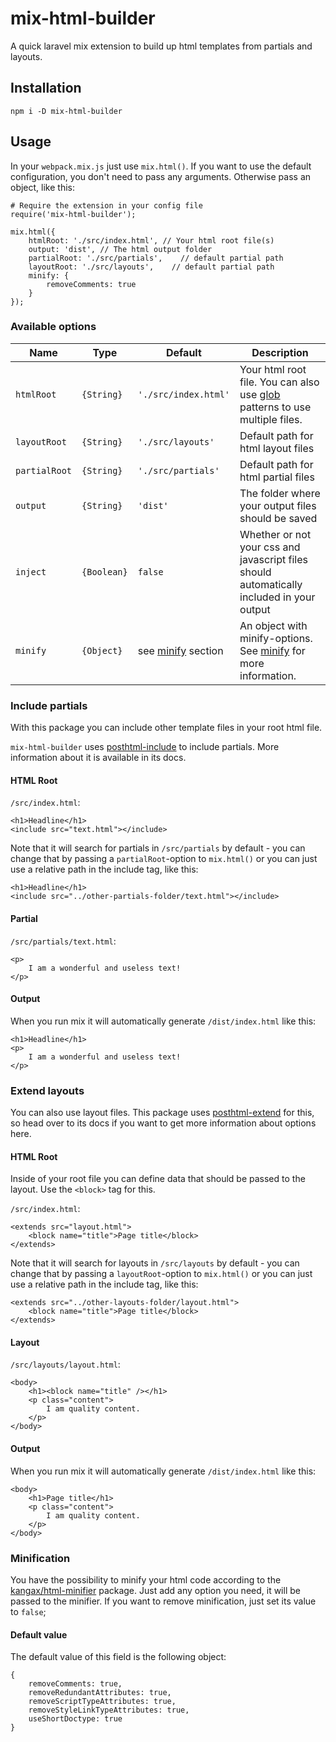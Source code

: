 # mix-html-builder
A quick laravel mix extension to build up html templates from partials and layouts.

## Installation

```
npm i -D mix-html-builder
```

## Usage

In your `webpack.mix.js` just use `mix.html()`. If you want to use the default configuration, you don't need to pass any arguments. Otherwise pass an object, like this:

```
# Require the extension in your config file
require('mix-html-builder');

mix.html({
    htmlRoot: './src/index.html', // Your html root file(s)
    output: 'dist', // The html output folder
    partialRoot: './src/partials',    // default partial path
    layoutRoot: './src/layouts',    // default partial path
    minify: {
        removeComments: true
    }
});
```

### Available options

Name | Type | Default | Description
--|---|---|--
`htmlRoot` | `{String}` | `'./src/index.html'` |  Your html root file. You can also use [glob](https://github.com/isaacs/node-glob#readme) patterns to use multiple files.
`layoutRoot` | `{String}` | `'./src/layouts'` |  Default path for html layout files
`partialRoot` | `{String}` | `'./src/partials'` |  Default path for html partial files
`output` | `{String}` | `'dist'` |  The folder where your output files should be saved
`inject` | `{Boolean}` | `false` |  Whether or not your css and javascript files should automatically included in your output
`minify` | `{Object}` | see [minify](#Minification) section |  An object with minify-options. See [minify](#Minification) for more information.

### Include partials

With this package you can include other template files in your root html file.

`mix-html-builder` uses [posthtml-include](https://github.com/posthtml/posthtml-include) to include partials. More information about it is available in its docs.

#### HTML Root
`/src/index.html`:
```
<h1>Headline</h1>
<include src="text.html"></include>
```
Note that it will search for partials in `/src/partials` by default - you can change that by passing a `partialRoot`-option to `mix.html()` or you can just use a relative path in the include tag, like this:
```
<h1>Headline</h1>
<include src="../other-partials-folder/text.html"></include>
```

#### Partial
`/src/partials/text.html`:
```
<p>
    I am a wonderful and useless text!
</p>
```

#### Output

When you run mix it will automatically generate `/dist/index.html` like this:
```
<h1>Headline</h1>
<p>
    I am a wonderful and useless text!
</p>
```

### Extend layouts

You can also use layout files. This package uses [posthtml-extend](https://github.com/posthtml/posthtml-extend) for this, so head over to its docs if you want to get more information about options here.

#### HTML Root

Inside of your root file you can define data that should be passed to the layout. Use the `<block>` tag for this.

`/src/index.html`:
```
<extends src="layout.html">
    <block name="title">Page title</block>
</extends>
```
Note that it will search for layouts in `/src/layouts` by default - you can change that by passing a `layoutRoot`-option to `mix.html()` or you can just use a relative path in the include tag, like this:
```
<extends src="../other-layouts-folder/layout.html">
    <block name="title">Page title</block>
</extends>
```

#### Layout
`/src/layouts/layout.html`:
```
<body>
    <h1><block name="title" /></h1>
    <p class="content">
        I am quality content.
    </p>
</body>
```

#### Output

When you run mix it will automatically generate `/dist/index.html` like this:
```
<body>
    <h1>Page title</h1>
    <p class="content">
        I am quality content.
    </p>
</body>
```

### Minification

You have the possibility to minify your html code according to the [kangax/html-minifier](https://github.com/kangax/html-minifier#options-quick-reference) package. Just add any option you need, it will be passed to the minifier. If you want to remove minification, just set its value to `false`;

#### Default value

The default value of this field is the following object:

```
{
    removeComments: true,
    removeRedundantAttributes: true,
    removeScriptTypeAttributes: true,
    removeStyleLinkTypeAttributes: true,
    useShortDoctype: true
}
```
